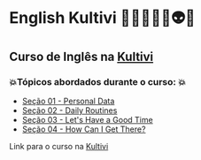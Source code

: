 # English Kultivi 👩🏻‍💻🤖🤯👽💥
## Curso de Inglês na [Kultivi](https://kultivi.com/)
### 💥Tópicos abordados durante o curso: 💥
- [Seção 01 - Personal Data](https://github.com/romulovieira777/English_Kultivi/tree/main/Secao_01_Personal_Data)
- [Seção 02 - Daily Routines](https://github.com/romulovieira777/English_Kultivi/tree/main/Secao_02_Daily_Routines)
- [Seção 03 - Let's Have a Good Time](https://github.com/romulovieira777/English_Kultivi/tree/main/Secao_03_Lets_Have_a_Good_Time)
- [Seção 04 - How Can I Get There?](https://github.com/romulovieira777/English_Kultivi/tree/main/Secao_04_How_Can_I_Get_There)

Link para o curso na [Kultivi](https://kultivi.com/)
